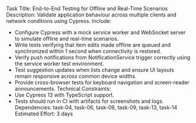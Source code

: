 Task Title: End-to-End Testing for Offline and Real-Time Scenarios
Description: Validate application behaviour across multiple clients and network conditions using Cypress.
Include:
- Configure Cypress with a mock service worker and WebSocket server to simulate offline and real-time scenarios.
- Write tests verifying that item edits made offline are queued and synchronized within 1 second when connectivity is restored.
- Verify push notifications from NotificationService trigger correctly using the service worker test environment.
- Test suggestion updates when lists change and ensure UI layouts remain responsive across common device widths.
- Provide cross-browser tests for keyboard navigation and screen-reader announcements.
Technical Constraints:
- Use Cypress 13 with TypeScript support.
- Tests should run in CI with artifacts for screenshots and logs.
Dependencies: task-04, task-06, task-08, task-09, task-13, task-14
Estimated Effort: 3 days
